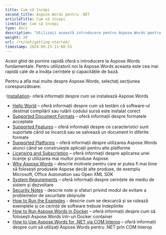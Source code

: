 ```yaml
---
title: Cum să începi
second_title: Aspose.Words pentru .NET
articleTitle: Cum să începi
linktitle: Cum să începi
type: docs
description: "Utilizaţi această introducere pentru Aspose.Words pentru fundamentele .NET pentru a începe să apreciaţi valoarea Aspose.Words pentru afacerea dvs."
weight: 20
url: /ro/net/getting-started/
timestamp: 2024-09-25-11-08-55
---
```


Acest ghid de pornire rapidă oferă o introducere la Aspose.Words fundamentale. Pentru utilizatorii noi la Aspose.Words aceasta este cea mai rapidă cale de a învăța cerințele și capacitățile de bază.

Pentru a afla mai multe despre Aspose.Words, selectaţi secţiunea corespunzătoare:

-[Installation](/words/net/installation/)- oferă informații despre cum se instalează Aspose.Words
- [Hello World](/words/net/hello-world/) – oferă informații despre cum să testăm că software-ul destinat compilării sau rulării codului sursă este instalat corect
- [Supported Document Formats](/words/net/supported-document-formats/) – oferă informații despre formatele acceptate
- [Supported Features](/words/net/features/) – oferă informații despre ce caracteristici sunt suportate când se încarcă sau se salvează un document în diferite formate
- [Supported Platforms](/words/net/platforms-and-interoperability/) – oferă informații despre utilizarea Aspose.Words atunci când se construiește aplicații pentru alte platforme
- [Licensing and Subscription](/words/net/licensing/) – oferă informații despre aplicarea unei licențe și utilizarea mai multor produse Aspose
- [Why Aspose.Words](/words/net/aspose-words-or-other-solutions/) – descrie motivele pentru care ar putea fi mai bine să folosești produsele Aspose decât alte produse, de exemplu Microsoft, Office Automation sau Open XML SDK
- [System Requirements](/words/net/system-requirements/) – oferă informații despre cerințele de mediu de sistem și dezvoltare
- [Security Notes](/words/net/security/) - descrie note și sfaturi privind modul de evitare a problemelor de securitate obişnuite
- [How to Run the Examples](/words/net/how-to-run-the-examples/) - descrie cum se descarcă și se rulează exemplele și ce cerințe de software trebuie îndeplinite
- [How to Run Aspose.Words in Docker](/words/net/how-to-run-aspose-words-in-docker/) – oferă informații despre cum să folosești Aspose.Words într-un Docker container
- [How to Use Aspose.Words for .NET via COM Interop](/words/net/how-to-use-aspose-words-via-com-interop/) – oferă informații despre cum să utilizați Aspose.Words pentru .NET prin COM Interop


